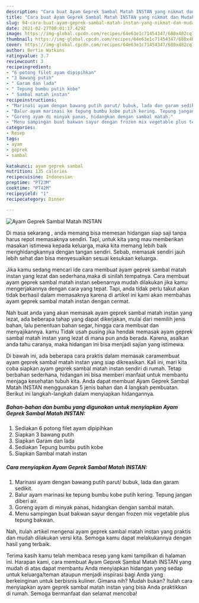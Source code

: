 ```yaml
---
description: "Cara buat Ayam Geprek Sambal Matah INSTAN yang nikmat dan Mudah Dibuat"
title: "Cara buat Ayam Geprek Sambal Matah INSTAN yang nikmat dan Mudah Dibuat"
slug: 94-cara-buat-ayam-geprek-sambal-matah-instan-yang-nikmat-dan-mudah-dibuat
date: 2021-02-27T00:01:17.429Z
image: https://img-global.cpcdn.com/recipes/64e63e1c71454347/680x482cq70/ayam-geprek-sambal-matah-instan-foto-resep-utama.jpg
thumbnail: https://img-global.cpcdn.com/recipes/64e63e1c71454347/680x482cq70/ayam-geprek-sambal-matah-instan-foto-resep-utama.jpg
cover: https://img-global.cpcdn.com/recipes/64e63e1c71454347/680x482cq70/ayam-geprek-sambal-matah-instan-foto-resep-utama.jpg
author: Bertie Watkins
ratingvalue: 3.7
reviewcount: 3
recipeingredient:
- "6 potong filet ayam dipipihkan"
- "3 bawang putih"
- " Garam dan lada"
- " Tepung bumbu putih kobe"
- " Sambal matah instan"
recipeinstructions:
- "Marinasi ayam dengan bawang putih parut/ bubuk, lada dan garam sedikit."
- "Balur ayam marinasi ke tepung bumbu kobe putih kering. Tepung jangan diberi air."
- "Goreng ayam di minyak panas, hidangkan dengan sambal matah."
- "Menu sampingan buat bakwan sayur dengan frozen mix vegetable plus tepung bakwan."
categories:
- Resep
tags:
- ayam
- geprek
- sambal

katakunci: ayam geprek sambal 
nutrition: 135 calories
recipecuisine: Indonesian
preptime: "PT23M"
cooktime: "PT42M"
recipeyield: "1"
recipecategory: Dinner

---
```



![Ayam Geprek Sambal Matah INSTAN](https://img-global.cpcdn.com/recipes/64e63e1c71454347/680x482cq70/ayam-geprek-sambal-matah-instan-foto-resep-utama.jpg)

Di masa  sekarang , anda memang bisa memesan hidangan siap saji tanpa harus repot memasaknya sendiri. Tapi, untuk kita yang mau memberikan masakan istimewa kepada keluarga, maka kita memang lebih baik menghidangkannya dengan tangan sendiri. Sebab, memasak sendiri jauh lebih sehat dan bisa menyesuaikan sesuai kesukaan keluarga.

Jika kamu sedang mencari ide cara membuat ayam geprek sambal matah instan yang lezat dan sederhana,maka di sinilah tempatnya. Cara membuat ayam geprek sambal matah instan  sebenarnya mudah dilakukan jika kamu mengerjakannya dengan cara yang tepat. Tapi, anda tidak perlu takut akan tidak berhasil dalam memasaknya 
karena di artikel ini kami akan membahas ayam geprek sambal matah instan dengan cermat.  



Nah buat anda yang akan memasak ayam geprek sambal matah instan yang lezat, ada beberapa tahap yang dapat dikerjakan, mulai dari memilih jenis bahan, lalu penentuan bahan segar, hingga cara membuat dan menyajikannya. kamu Tidak usah pusing jika hendak memasak ayam geprek sambal matah instan yang lezat di mana pun anda berada. Karena, asalkan anda  tahu caranya, maka hidangan ini bisa menjadi sajian yang istimewa.

Di bawah ini, ada beberapa cara praktis  dalam memasak caramembuat ayam geprek sambal matah instan yang siap dikreasikan. Kali ini, mari kita coba siapkan ayam geprek sambal matah instan sendiri di rumah. Tetap berbahan sederhana, hidangan ini bisa memberi manfaat untuk membantu menjaga kesehatan tubuh kita. Anda dapat membuat Ayam Geprek Sambal Matah INSTAN menggunakan 5 jenis bahan dan 4 langkah pembuatan. Berikut ini langkah-langkah dalam menyiapkan hidangannya.

<!--inarticleads1-->

##### Bahan-bahan dan bumbu yang digunakan untuk menyiapkan Ayam Geprek Sambal Matah INSTAN:

1. Sediakan 6 potong filet ayam dipipihkan
1. Siapkan 3 bawang putih
1. Siapkan  Garam dan lada
1. Sediakan  Tepung bumbu putih kobe
1. Siapkan  Sambal matah instan




<!--inarticleads2-->

##### Cara menyiapkan Ayam Geprek Sambal Matah INSTAN:

1. Marinasi ayam dengan bawang putih parut/ bubuk, lada dan garam sedikit.
1. Balur ayam marinasi ke tepung bumbu kobe putih kering. Tepung jangan diberi air.
1. Goreng ayam di minyak panas, hidangkan dengan sambal matah.
1. Menu sampingan buat bakwan sayur dengan frozen mix vegetable plus tepung bakwan.




Nah, itulah artikel mengenai  ayam geprek sambal matah instan  yang praktis dan mudah dilakukan versi kita. Semoga kamu dapat melakukannya dengan hasil yang terbaik. 

Terima kasih kamu telah membaca resep yang kami tampilkan di halaman ini. Harapan kami, cara membuat  Ayam Geprek Sambal Matah INSTAN yang mudah di atas dapat membantu Anda menyiapkan hidangan yang sedap untuk keluarga/teman ataupun menjadi inspirasi bagi Anda yang berkeinginan untuk berbisnis kuliner. Gimana nih? Mudah bukan? Itulah cara menyiapkan ayam geprek sambal matah instan yang bisa Anda praktikkan di rumah. Semoga bermanfaat dan selamat mencoba!

